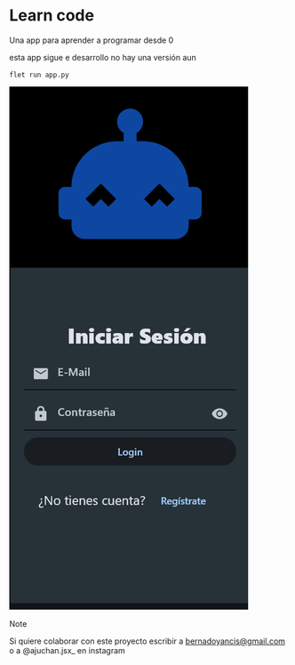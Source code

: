 # Learn code
Una app para aprender a programar desde 0

esta app sigue e desarrollo no hay una versión aun 

```
flet run app.py
```
![Texto alternativo](./images_repo/login.png)


> [!NOTE]
> Si quiere colaborar con este proyecto escribir a bernadoyancis@gmail.com o a @ajuchan.jsx_ en instagram
